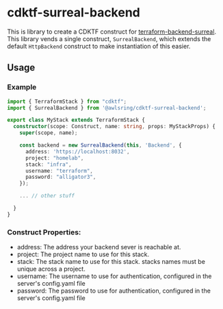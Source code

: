 # cdktf-surreal-backend

This is library to create a CDKTF construct for [terraform-backend-surreal](https://github.com/awlsring/terraform-backend-surreal). This library vends a single construct, `SurrealBackend`, which extends the default `HttpBackend` construct to make instantiation of this easier.

## Usage

### Example

```typescript
import { TerraformStack } from "cdktf";
import { SurrealBackend } from '@awlsring/cdktf-surreal-backend';

export class MyStack extends TerraformStack {
  constructor(scope: Construct, name: string, props: MyStackProps) {
    super(scope, name);

    const backend = new SurrealBackend(this, 'Backend', {
      address: 'https://localhost:8032',
      project: "homelab",
      stack: "infra",
      username: "terraform",
      password: "alligator3",
    });

    ... // other stuff

  }
}
```

### Construct Properties:
* address: The address your backend sever is reachable at.
* project: The project name to use for this stack.
* stack: The stack name to use for this stack. stacks names must be unique across a project.
* username: The username to use for authentication, configured in the server's config.yaml file
* password: The password to use for authentication, configured in the server's config.yaml file